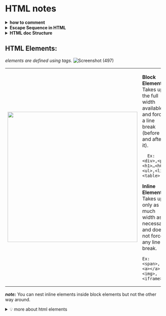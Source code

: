 # HTML notes

<details> 
  <summary><b> how to comment </b></summary>
<p>
    
```HTML
  <!-- this is how to comment -->
```
</p>
</details>
  
<details>
  <summary>
    <b> Escape Sequence in HTML </b>
  </summary>
<p>
  
<table>
<tr>
  <td><b> Code </b></td><td><b>	Symbol </b></td><td><b>	Description </b></td>
</tr>
<tr>
<td> 
    
``&quot;``
</td><td>	"	</td><td> Quotation Mark </td>
</tr>
<tr>
<td>

``&amp;`` 
</td><td>	&	</td><td> Ampersand </td>
</tr>
<tr>
<td> 

``&gt;``	
</td><td> >	</td><td> Greater than </td>
</tr>
<tr>
<td> 
  
``&lt;``	
</td><td> <	</td><td> Less than </td>
</tr>
<tr>
<td> 

``&copy;`` 
</td><td>	© </td><td>	Copyright </td>
</tr>
<tr>  
<td> 

``&reg;``	
</td><td> ®	</td><td> Registered trademark </td>
</tr>
<tr>  
<td> 

``&nbsp;``	
</td><td> 	</td><td> Nonbreaking space </td>
</tr>
<tr>
<td> 
  
``&frac14;`` 
</td><td>	¼	</td><td> Fraction of one fourth </td>
</tr>
<tr>  
<td> 
  
``&frac12;`` 
</td><td>	½	</td><td> Fraction of one half </td>
</tr>
</table>
  

  ***note:*** <b>```_&nbsp;```</b> adds space that won’t break in any screen size._
<br/>_“ when line fill with words the next word goes to next line, in case we want some words to always be together or in same line we use <b>```&nbsp```</b> for space ”_  
</p>
</details>


<details>
  <summary>
    <b>
HTML doc Structure
    </b>
  </summary>
<p>
  
```HTML
<!DOCTYPE html>                 <!-- tells that this is html document -->
<html lang="en"> <!-- "browser/search engine” this document’s body is english -->
<head>
    <meta charset="UTF-8">
    <meta http-equiv="X-UA-Compatible" content="IE=edge">
    <meta name="viewport" content="width=device-width, initial-scale=1.0">
    <title>title of Document</title>
</head>
<body>
    body of Document, actual content to be displayed by browser.
</body>
</html>
```
</p>  
</details>



## HTML Elements:
_elements are defined using tags._
![Screenshot (497)](https://user-images.githubusercontent.com/63545175/152874165-81b07ea5-57fd-4f7a-9c1d-784437ec0f57.png)
<table>
<tr>
<td width=450> 

<img src="https://user-images.githubusercontent.com/63545175/152875163-ffbb5fdd-5aed-4463-8324-b037c5910c53.png" width="420px">
</td>
<td>

**Block Elements:**
<br/>Takes up the full width available, and force a line break (before and after it).
```
  Ex: <div>,<p>,<h1>…<h6>,<ul>,<li>,<table>
```


**Inline Elements:**
<br/>Takes up only as much width as necessary, and does not force any line break.
```
Ex: <span>, <a></a>, <img>, <iframe>
```
  
</td>
</tr>
</table>

***note:*** You can nest inline elements inside block elements but not the other way around.

<details>
<summary>
  💡 more about html elements
</summary>
<p>
    
***tip:*** The most important block element in HTML is the division element ``(<div></div>)``. This element is heavily used and sometimes whole websites or web apps only consist of divisions. The division forces a line break and is often used as a container of other divisions or other HTML elements.
<br/>The counterpart to division is the inline element ``(<span></span>)``. As we learned, inline elements don’t force a line break and hence, divide the content into logical parts.

***tip:*** div and span are non-semantic tags, but their amazing application is  use “they are used for structuring the html document”.

***tip:*** “ in html5 block elements are roughly flow elements, and inline elements are roughly phrasing elements. ”
</p>
</details>
  
 
  
  
  
